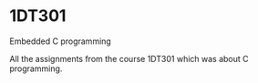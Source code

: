 # 1DT301
Embedded C programming 

All the assignments from the course 1DT301 which was about C programming.
